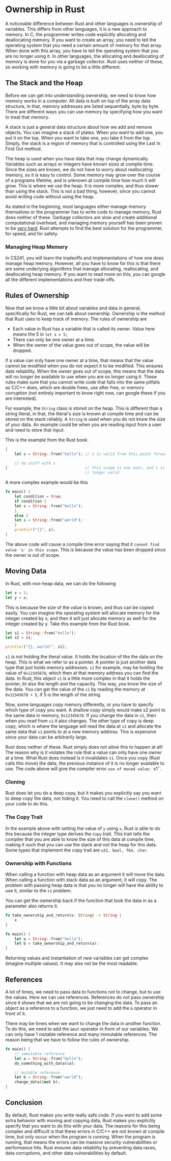 # Ownership in Rust

A noticeable difference between Rust and other languages is ownership of variables. This differs
from other languages, it is a new approach to memory. In C, the programmer writes code explicitly
allocating and deallocating memory. If you want to create an array, you need to tell the operating
system that you need a certain amount of memory for that array. When done with this array, you have
to tell the operating system that you are no longer using it. In other languages, the allocating and
deallocating of memory is done for you via a garbage collector. Rust uses neither of these, so
working with memory is going to be a little different.



## The Stack and the Heap
Before we can get into understanding ownership, we need to know how memory works in a computer. All
data is built on top of the array data structure, in that, memory addresses are listed sequentially,
byte by byte. There are different ways you can use memory by specifying how you want to treat that
memory. 

A stack is just a general data structure about how we add and remove objects. You can imagine a
stack of plates. When you want to add one, you put it on the top. When you want to take one, you
take it from the top. Simply, the stack is a region of memory that is controlled using the Last In
First Out method. 

The heap is used when you have data that may change dynamically. Variables such as arrays or
integers have known sizes at compile time. Since the sizes are known, we do not have to worry about
reallocating memory, so it is easy to control. Some memory may grow over the course of a programs
lifetime, and is unknown at compile time how much it will grow. This is where we use the heap. It is
more complex, and thus slower than using the stack. This is not a bad thing, however, since you
cannot avoid writing code without using the heap. 


As stated in the beginning, most languages either manage memory themselves or the programmer has to
write code to manage memory, Rust does neither of these. Garbage collectors are slow and create
additional computational overhead, and managing memory yourself has been proven to be [very
hard](http://cs241.cs.illinois.edu/coursebook/Post_Mortems). Rust attempts to find the best
solution for the programmer, for speed, and for safety. 

### Managing Heap Memory
In CS241, you will learn the tradeoffs and implementations of how one does manage heap memory.
However, all you have to know for this is that there are some underlying algorithms that manage
allocating, reallocating, and deallocating heap memory. If you want to read more on this, you can
google all the different implementations and their trade offs. 

## Rules of Ownership
Now that we know a little bit about variables and data in general, specifically for Rust, we can
talk about ownership. Ownership is the method that Rust uses to keep track of memory. The rules of
ownership are
- Each value in Rust has a variable that is called its owner. Value here means the 5 in `let x = 5;`
- There can only be one owner at a time. 
- When the owner of the value goes out of scope, the value will be dropped. 

If a value can only have one owner at a time, that means that the value cannot be modified when
you do not expect it to be modified. This ensures data reliability. When the owner goes out of
scope, this means that the data will no longer be available to use when you are no longer using it.
These rules make sure that you cannot write code that falls into the same pitfalls as C/C++ does,
which are double frees, use after free, or memory corruption (not entirely important to know right
now, can google these if you are interested).

For example, the `String` class is stored on the heap. This is different than a string literal, in
that, the literal's size is known at compile time and can be stored on the stack reliably. A
`String` is used when you do not know the size of your data. An example could be when you are
reading input from a user and need to store that input. 

This is the example from the Rust book. 

```Rust
{
    let s = String::from("hello"); // s is valid from this point forward

    // do stuff with s
}                                  // this scope is now over, and s is no
                                   // longer valid
```

A more complex example would be this
```Rust
fn main() {
    let condition = true;
    if condition {
	let s = String::from("hello");
    }
    else {
	let s = String::from("world");
    }
    println!("{}", s);
}
```

The above code will cause a compile time error saying that it `cannot find value 's' in this scope`.
This is because the value has been dropped since the owner is out of scope. 

## Moving Data
In Rust, with non-heap data, we can do the following
```Rust
let x = 5;
let y = x;
```

This is because the size of the value is known, and thus can be copied easily. You can imagine the
operating system will allocate memory for the integer created by x, and then it will just allocate
memory as well for the integer created by y. Take this example from the Rust book.

```Rust
let s1 = String::from("hello");
let s2 = s1;

println!("{}, world!", s1);
```

`s1` is not holding the literal value. It holds the location of the the data on the heap. This is
what we refer to as a pointer. A pointer is just another data type that just holds memory addresses.
`s1` for example, may be holding the value of `0x12345678`, which then at that memory address you
can find the data. In Rust, this object `s1` is a little more complex in that it holds the pointer,
bt also the length and the capacity. This way, you know the size of the data. You can get the value
of the `s1` by reading the memory at `0x12345678 + 5`, if 5 is the length of the string. 

Now, some languages copy memory differently, or you have to specify which type of copy you want. A
shallow copy simply would make s2 point to the same data in memory, `0x12345678`. If you change the
data in `s2`, then when you read from `s1` it also changes. The other type of copy is deep copy,
which is where the language will read the data at `s1` and allocate the same data that `s1` points
to at a new memory address. This is expensive since your data can be arbitrarily large. 

Rust does neither of these. Rust simply does not allow this to happen at all! The reason why is it
violates the rule that a value can only have one owner at a time. What Rust does instead is it
invalidates `s1`. Once you copy (Rust calls this move) the data, the previous instance of it is no
longer available to use. The code above will give the compiler error `use of moved value: `s1``. 

### Cloning
Rust does let you do a deep copy, but it makes you explicitly say you want to deep copy the data,
not hiding it. You need to call the `clone()` method on your code to do this.

### The Copy Trait
In the example above with setting the value of `y` using `x`, Rust is able to do this because the
integer type derives the `Copy` trait. This trait tells the compiler that you are able to know the
size of this data at compile time, making it such that you can use the stack and not the heap for
this data. Some types that implement the copy trait are `u32, bool, f64, char`. 

### Ownership with Functions
When calling a function with heap data as an argument it will move the data. When calling a function
with stack data as an argument, it will copy. The problem with passing heap data is that you no
longer will have the ability to use it, similar to the `s1` problem. 

You can get the ownership back if the function that took the data in as a parameter also returns it. 

```Rust
fn take_ownership_and_return(x: String) -> String {
    x
}

fn main() {
    let a = String::from("hello");
    let b = take_ownership_and_return(a);
}
```

Returning values and instantiation of new variables can get complex (imagine multiple values). It
may also not be the most readable.

## References
A lot of times, we need to pass data to functions not to change, but to use the values. Here we can
use references. References do not pass ownership since it shows that we are not going to be changing
the data. To pass an object as a reference to a function, we just need to add the `&` operator in
front of it. 

There may be times when we want to change the data in another function. To do this, we need to add
the `&mut` operator in front of our variables. We can only have 1 mutable reference and many
immutable references. The reason being that we have to follow the rules of ownership.

```Rust
fn main() {
    // immutable reference
    let a = String::from("hello");
    do_something_with_data(&a);

    // mutable reference
    let b = String::from("world");
    change_data(&mut b);
}
```

## Conclusion
By default, Rust makes you write really safe code. If you want to add some extra behavior with
moving and copying data, Rust makes you explicitly specify that you want to do this with your data.
The reasons for this being complex and difficult is that these errors in C/C++ are not known at
compile time, but only occur when the program is running. When the program is running, that means
the errors can be massive security vulnerabilities or performance hits. Rust ensures data
reliability by preventing data races, data corruptions, and other data vulnerabilities by default. 
